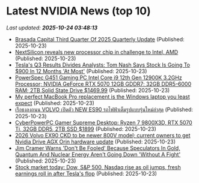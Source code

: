 # Latest NVIDIA News (top 10)
_Last updated: **2025-10-24 03:48:13**_

- [Brasada Capital Third Quarter Of 2025 Quarterly Update](https://seekingalpha.com/article/4832202-brasada-capital-third-quarter-of-2025-quarterly-update) (Published: 2025-10-23)
- [NextSilicon reveals new processor chip in challenge to Intel, AMD](https://economictimes.indiatimes.com/tech/technology/nextsilicon-reveals-new-processor-chip-in-challenge-to-intel-amd/articleshow/124752270.cms) (Published: 2025-10-23)
- [Tesla's Q3 Results Divides Analysts: Tom Nash Says Stock Is Going To $900 In 12 Months 'At Most'](https://finance.yahoo.com/news/teslas-q3-results-divides-analysts-033108508.html) (Published: 2025-10-23)
- [PowerSpec G451 Gaming PC Intel Core i9 12th Gen 12900K 3.2GHz Processor; NVIDIA GeForce RTX 5070 12GB GDDR7; 32GB DDR5-6000 RAM; 2TB Solid State Drive $1469.99](https://slickdeals.net/f/18724876-powerspec-g451-gaming-pc-intel-core-i9-12th-gen-12900k-3-2ghz-processor-nvidia-geforce-rtx-5070-12gb-gddr7-32gb-ddr5-6000-ram-2tb-solid-state-drive-1469-99) (Published: 2025-10-23)
- [My perfect MacBook Pro replacement is the Windows laptop you least expect](https://www.zdnet.com/article/my-perfect-macbook-pro-replacement-is-the-windows-laptop-you-least-expect/) (Published: 2025-10-23)
- [เรือธงลงถนน VOLVO เปิดตัว NEW ES90 รถไฟฟ้าเต็มรูปแบบรุ่นใหม่ล่าสุด](https://www.thairath.co.th/news/auto/evcar/2890765) (Published: 2025-10-23)
- [CyberPowerPC Gamer Supreme Desktop: Ryzen 7 9800X3D, RTX 5070 Ti, 32GB DDR5, 2TB SSD $1899](https://slickdeals.net/f/18724825-cyberpowerpc-gamer-supreme-desktop-ryzen-7-9800x3d-rtx-5070-ti-32gb-ddr5-2tb-ssd-1899) (Published: 2025-10-23)
- [2026 Volvo EX90 CKD to be newer 800V model; current owners to get Nvidia Drive AGX Orin hardware update](https://paultan.org/2025/10/23/2026-volvo-ex90-ckd-to-be-newer-800v-model-current-owners-to-get-nvidia-drive-agx-orin-hardware-update/) (Published: 2025-10-23)
- [Jim Cramer Warns 'Don't Be Fooled' Because Speculators In Gold, Quantum And Nuclear Energy Aren't Going Down 'Without A Fight'](https://finance.yahoo.com/news/jim-cramer-warns-dont-fooled-003105722.html) (Published: 2025-10-23)
- [Stock market today: Dow, S&P 500, Nasdaq rise as oil jumps, fresh earnings roll in after Tesla's flop](https://finance.yahoo.com/news/live/stock-market-today-dow-sp-500-nasdaq-rise-as-oil-jumps-fresh-earnings-roll-in-after-teslas-flop-002648084.html) (Published: 2025-10-23)
